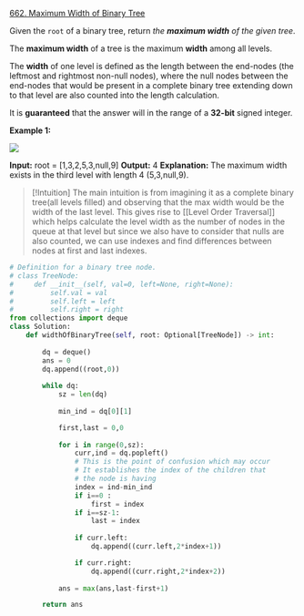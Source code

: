 [662. Maximum Width of Binary Tree](https://leetcode.com/problems/maximum-width-of-binary-tree/)

Given the `root` of a binary tree, return _the **maximum width** of the given tree_.

The **maximum width** of a tree is the maximum **width** among all levels.

The **width** of one level is defined as the length between the end-nodes (the leftmost and rightmost non-null nodes), where the null nodes between the end-nodes that would be present in a complete binary tree extending down to that level are also counted into the length calculation.

It is **guaranteed** that the answer will in the range of a **32-bit** signed integer.

**Example 1:**

![](https://assets.leetcode.com/uploads/2021/05/03/width1-tree.jpg)

**Input:** root = [1,3,2,5,3,null,9]
**Output:** 4
**Explanation:** The maximum width exists in the third level with length 4 (5,3,null,9).

>[!Intuition]
>The main intuition is from imagining it as a complete binary tree(all levels filled) and observing that the max width would be the width of the last level.
>This gives rise to [[Level Order Traversal]] which helps calculate the level width as the number of nodes in the queue at that level but since we also have to consider that nulls are also counted, we can use indexes and find differences between nodes at first and last indexes.




```python
# Definition for a binary tree node.
# class TreeNode:
#     def __init__(self, val=0, left=None, right=None):
#         self.val = val
#         self.left = left
#         self.right = right
from collections import deque
class Solution:
    def widthOfBinaryTree(self, root: Optional[TreeNode]) -> int:
        
        dq = deque()
        ans = 0
        dq.append((root,0))
        
        while dq:
            sz = len(dq)
            
            min_ind = dq[0][1]

            first,last = 0,0
            
            for i in range(0,sz):
                curr,ind = dq.popleft()
                # This is the point of confusion which may occur
                # It establishes the index of the children that
                # the node is having
                index = ind-min_ind
                if i==0 :
                    first = index
                if i==sz-1:
                    last = index
                
                if curr.left:
                    dq.append((curr.left,2*index+1))

                if curr.right:
                    dq.append((curr.right,2*index+2))
                
            ans = max(ans,last-first+1)

        return ans
```